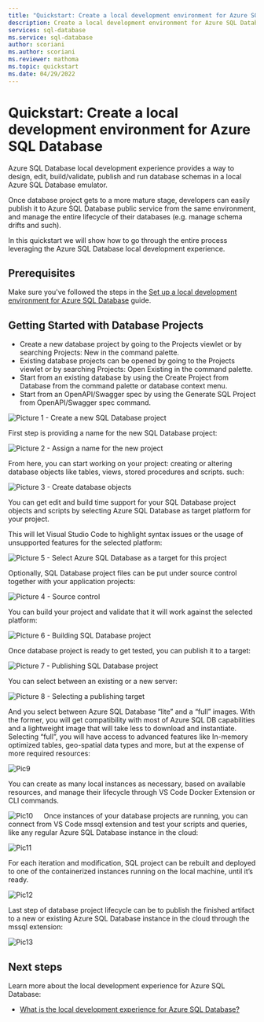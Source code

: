 ```yaml
---
title: "Quickstart: Create a local development environment for Azure SQL Database"
description: Create a local development environment for Azure SQL Database using this hands-on guide. 
services: sql-database
ms.service: sql-database
author: scoriani
ms.author: scoriani
ms.reviewer: mathoma
ms.topic: quickstart 
ms.date: 04/29/2022
---
```


# Quickstart: Create a local development environment for Azure SQL Database

Azure SQL Database local development experience provides a way to design, edit, build/validate, publish and run database schemas in a local Azure SQL Database emulator.

Once database project gets to a more mature stage, developers can easily publish it to Azure SQL Database public service from the same environment, and manage the entire lifecycle of their databases (e.g. manage schema drifts and such).

In this quickstart we will show how to go through the entire process leveraging the Azure SQL Database local development experience.

## Prerequisites

Make sure you've followed the steps in the [Set up a local development environment for Azure SQL Database](local-dev-experience-set-up-dev-environment.md) guide.

## Getting Started with Database Projects

* Create a new database project by going to the Projects viewlet or by searching Projects: New in the command palette.
* Existing database projects can be opened by going to the Projects viewlet or by searching Projects: Open Existing in the command palette.
* Start from an existing database by using the Create Project from Database from the command palette or database context menu.
* Start from an OpenAPI/Swagger spec by using the Generate SQL Project from OpenAPI/Swagger spec command.

![Picture 1 - Create a new SQL Database project](./media/local-dev-experience-quickstart/pic1.jpg)

First step is providing a name for the new SQL Database project:
 
![Picture 2 - Assign a name for the new project](./media/local-dev-experience-quickstart/pic2.jpg)

From here, you can start working on your project: creating or altering database objects like tables, views, stored procedures and scripts. such:
 
![Picture 3 - Create database objects](./media/local-dev-experience-quickstart/pic3.jpg)

You can get edit and build time support for your SQL Database project objects and scripts by selecting Azure SQL Database as target platform for your project. 

This will let Visual Studio Code to highlight syntax issues or the usage of unsupported features for the selected platform:
 
![Picture 5 - Select Azure SQL Database as a target for this project](./media/local-dev-experience-quickstart/pic5.jpg)

Optionally, SQL Database project files can be put under source control together with your application projects:

![Picture 4 - Source control](./media/local-dev-experience-quickstart/pic4.jpg)

You can build your project and validate that it will work against the selected platform:

![Picture 6 - Building SQL Database project](./media/local-dev-experience-quickstart/pic6.jpg)

Once database project is ready to get tested, you can publish it to a target:

![Picture 7 - Publishing SQL Database project](./media/local-dev-experience-quickstart/pic7.jpg)

You can select between an existing or a new server:

![Picture 8 - Selecting a publishing target](./media/local-dev-experience-quickstart/pic8.jpg)

And you select between Azure SQL Database “lite” and a “full” images. With the former, you will get compatibility with most of Azure SQL DB capabilities and a lightweight image that will take less to download and instantiate. Selecting “full”, you will have access to advanced features like In-memory optimized tables, geo-spatial data types and more, but at the expense of more required resources:

![Pic9](./media/local-dev-experience-quickstart/pic9.jpg)

You can create as many local instances as necessary, based on available resources, and manage their lifecycle through VS Code Docker Extension or CLI commands.

![Pic10](./media/local-dev-experience-quickstart/pic10.jpg)
 
Once instances of your database projects are running, you can connect from VS Code mssql extension and test your scripts and queries, like any regular Azure SQL Database instance in the cloud:
 
![Pic11](./media/local-dev-experience-quickstart/pic11.jpg)
 
For each iteration and modification, SQL project can be rebuilt and deployed to one of the containerized instances running on the local machine, until it’s ready.
 
 ![Pic12](./media/local-dev-experience-quickstart/pic12.jpg)

Last step of database project lifecycle can be to publish the finished artifact to a new or existing Azure SQL Database instance in the cloud through the mssql extension:
 
![Pic13](./media/local-dev-experience-quickstart/pic13.jpg)


## Next steps

Learn more about the local development experience for Azure SQL Database:

- [What is the local development experience for Azure SQL Database?](local-dev-experience-overview.md)